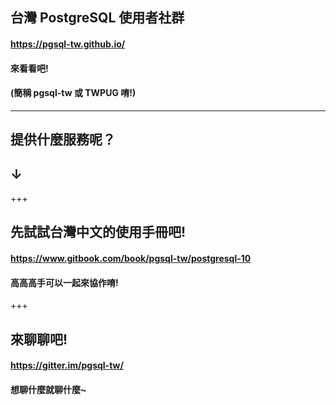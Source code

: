 ## 台灣 PostgreSQL 使用者社群
#### https://pgsql-tw.github.io/
#### 來看看吧!
#### (簡稱 pgsql-tw 或 TWPUG 唷!)

---

## 提供什麼服務呢？
## ↓

+++

## 先試試台灣中文的使用手冊吧!
#### https://www.gitbook.com/book/pgsql-tw/postgresql-10
#### 高高高手可以一起來協作唷!

+++

## 來聊聊吧!
#### https://gitter.im/pgsql-tw/
#### 想聊什麼就聊什麼~
